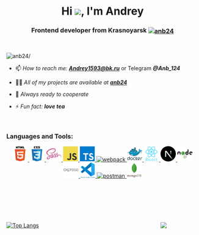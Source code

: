 <h1 align="center">Hi <img src="https://media.giphy.com/media/hvRJCLFzcasrR4ia7z/giphy.gif" width="30px"/>, I'm Andrey</h1>

<h3 align="center">Frontend developer from Krasnoyarsk <a href="https://www.codewars.com/users/anb24" target="_blank"><img align="center" src="https://camo.githubusercontent.com/4daf80f5cc6dd6a5c1d0f0f95f1b8e1815038df7638591d682fcceafeac5839e/68747470733a2f2f6769742e696f2f4a4d643461" alt="anb24" title="codewars" height="50" width="50" /></a></h3>

<br>
<p align="left"> <img src=https://komarev.com/ghpvc/?username=anb24&style=plastic &color=blue alt=anb24/> </p>

- 📫 *How to reach me:* ***Andrey1593@bk.ru*** or Telegram ***@Anb_124***

- 👨‍💻 *All of my projects are available at* ***[anb24](https://github.com/anb24?tab=repositories)***

- :rocket: *Always ready to cooperate*

- ⚡ *Fun fact:* ***love tea***
<br>

<h3 align="left">Languages and Tools:</h3>
<p align="center">
    <a href="https://www.w3.org/html/" target="_blank"> <img src="https://raw.githubusercontent.com/devicons/devicon/master/icons/html5/html5-original-wordmark.svg" alt="html5" title="HTML5" width="40" height="40"/> </a>
    <a href="https://www.w3schools.com/css/" target="_blank"> <img src="https://raw.githubusercontent.com/devicons/devicon/master/icons/css3/css3-original-wordmark.svg" alt="css3" title="CSS3" width="40" height="40"/> </a>
    <a href="https://sass-lang.com" target="_blank"> <img src="https://raw.githubusercontent.com/devicons/devicon/master/icons/sass/sass-original.svg" alt="sass" title="SASS" width="40" height="40"/> </a>
    <a href="https://www.javascript.com/" target="_blank"> <img src="https://github.com/devicons/devicon/blob/master/icons/javascript/javascript-original.svg" alt="JavaScript" title="JavaScript" width="40" height="40"/> </a>
    <a href="https://www.typescriptlang.org/" target="_blank"> <img src="https://github.com/devicons/devicon/blob/master/icons/typescript/typescript-original.svg" alt="TypeScript" title="TypeScript" width="40" height="40"/> </a>
    <a href="https://webpack.js.org/" target="_blank"> <img src="https://www.vectorlogo.zone/logos/js_webpack/js_webpack-icon.svg" alt="webpack" title="Webpack" width="40" height="40"/> </a>
    <a href="https://www.docker.com/" target="_blank"> <img src="https://github.com/devicons/devicon/blob/master/icons/docker/docker-original-wordmark.svg" alt="docker" title="Docker" width="40" height="40"/> </a>
    <a href="https://reactjs.org/" target="_blank"> <img src="https://raw.githubusercontent.com/devicons/devicon/master/icons/react/react-original-wordmark.svg" alt="react" title="React" width="40" height="40"/> </a>
    <a href="https://nextjs.org/" target="_blank"> <img src="https://github.com/devicons/devicon/blob/master/icons/nextjs/nextjs-original.svg" alt="nextJS" title="NextJS" width="40" height="40"/> </a>
    <a href="https://nodejs.org" target="_blank"> <img src="https://raw.githubusercontent.com/devicons/devicon/master/icons/nodejs/nodejs-original-wordmark.svg" alt="nodejs" title="NodeJS" width="40" height="40"/> </a>
    <a href="https://expressjs.com" target="_blank"> <img src="https://raw.githubusercontent.com/devicons/devicon/master/icons/express/express-original-wordmark.svg" alt="express" title="Express" width="40" height="40"/> </a>
    <a href="https://code.visualstudio.com/" target="_blank"> <img src="https://github.com/devicons/devicon/blob/master/icons/vscode/vscode-original-wordmark.svg" alt="vscode" title="VisualStudioCode" width="40" height="40"/> </a>
    <a href="https://www.postman.com/" target="_blank"> <img src="https://www.vectorlogo.zone/logos/getpostman/getpostman-icon.svg" alt="postman" title="Postman" width="40" height="40"/> </a>
    <a href="https://www.mongodb.com/" target="_blank"> <img src="https://raw.githubusercontent.com/devicons/devicon/master/icons/mongodb/mongodb-original-wordmark.svg" alt="mongodb" title="MongoDB" width="40" height="40"/> </a>
    </p>
  
  <br>
  <br>
  <br>
  <br>
  <br>
  
[![Top Langs](https://github-readme-stats.vercel.app/api/top-langs/?username=anb24&layout=compact&theme=merko)](https://github.com/anuraghazra/github-readme-stats)
<img src="https://media4.giphy.com/media/lP8xu5t2DLGG045H8F/giphy.gif" width="100" frameBorder="0" class="giphy-embed" align="right"/>
